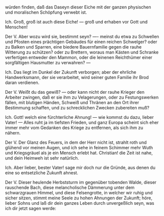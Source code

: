 <a name="23"></a>

würden finden, daß das Daseyn dieser Eiche mit der ganzen
physischen und moralischen Schöpfung verwebt ist.

Ich. Groß, groß ist auch diese Eiche! — groß und erhaben 
vor Gott und Menschen!

Der V. Aber wozu wird sie, bestimmt seyn? —- meinst
du etwa zu Schwellen und Pfosten eines prächtigen Gebäudes
für einen reichen Schwelger? oder zu Balken und Sparren, 
eine biedere Bauernfamilie gegen die rauhe Witterung
zu schützen? oder zu Brettern, woraus man Kästen und
Schranke verfertigen entweder den Mammon, oder die leinenen
Reichthümer einer sorgfältigen Hausmutter zu verwahren? —

Ich. Das liegt im Dunkel der Zukunft verborgen; aber
der ehrliche Handwerksmann, der sie verarbeitet, wird seiner
guten Familie ihr Brod daran verdienen.

Der V. Weißt du das gewiß? — oder kann nicht der
rauhe Krieger den Arbeiter zwingen, daß er sie ihm zu Velagerungen,
oder zu Festungswerken fällen, mit blutigen
Händen, Schweiß und Thränen an den Ort ihrer Bestimmung 
schaffen, und zu schrecklichen Zwecken zubereiten muß?

Ich. Gott! welch eine fürchterliche Ahnung! — wie
kommst du dazu, lieber Vater! — Alles ruht ja im tiefsten
Frieden, und ganz Europa scheint sich eher immer mehr vom
Gedanken des Kriege zu entfernen, als sich ihm zu nähern.

Der V. Der Glanz des Feuers, in dem der Herr nicht
ist, strahlt roth und glühend vor meinen Augen, und ich
sehe in feinem Schimmer mehr Wuth und Kriegsgräuel als
je ein Mensch erlebt hat. Christian! die Zeit ist nahe,
und dein Heimweh ist sehr natürlich.

Ich. Aber lieber, bester Vater! sage mir doch nur die
Gründe, aus denen du eine so entsetzliche Zukunft ahnest.

Der V. Dieser heulende Herbststurm im gegenüber tobenden 
Walde, dieser rauschende Bach, diese melancholische
Dämmerung unter dem schwarzgrauen Himmel, und diese
Felsengrotte, in welcher wir ruhig und sicher sitzen, stimmt
meine Seele zu hohen Ahnungen der Zukunft; höre, lieber
Sohns und laß dir dein ganzes Leben durch unvergeßlich seyn,
was ich dir jetzt sagen werde:

